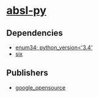 # [absl-py](https://pypi.org/project/absl-py)

## Dependencies
- [enum34; python_version<'3.4'](packages/e/enum34.md)
- [six](packages/s/six.md)



## Publishers
- [google_opensource](https://pypi.org/user/google_opensource)

